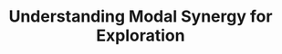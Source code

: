 ---
layout: publication
title: "Understanding Modal Synergy for Exploration"
key: 2024_modal_synergy
type: abstract

order: 2024-8

shortname: Suporting astrovis
image: 2024_modal_synergy.png
image_large: 2024_modal_synergy_large.png

authors:
- ronnberg
- lowgren

journal-short: Audiovisual
year: 2024

bibentry: inproceedings
bib:
  journal: 
  booktitle: Audiovisual symposium 2024
  editor: 
  publisher: Dalarna Audiovisual Academy (DAVA)
  address: Dalarna University, Falun, Sweden
  doi: 
  url:
  volume:
  number:
  pages:
  month:
  pmcid:

publisherURL: 

abstract: "<p></p>"

---